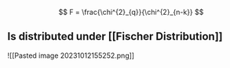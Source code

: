
$$
F = \frac{\chi^{2}_{q}}{\chi^{2}_{n-k}}
$$

## Is distributed under [[Fischer Distribution]]
![[Pasted image 20231012155252.png]]